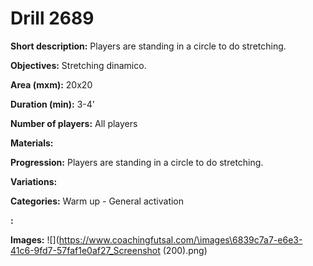 # Drill 2689

**Short description:**
Players are standing in a circle to do stretching.

**Objectives:**
Stretching dinamico.

**Area (mxm):**
20x20

**Duration (min):**
3-4'

**Number of players:**
All players

**Materials:**


**Progression:**
Players are standing in a circle to do stretching.

**Variations:**


**Categories:**
Warm up - General activation

**:**


**Images:**
![](https://www.coachingfutsal.com/\images\6839c7a7-e6e3-41c6-9fd7-57faf1e0af27_Screenshot (200).png)


